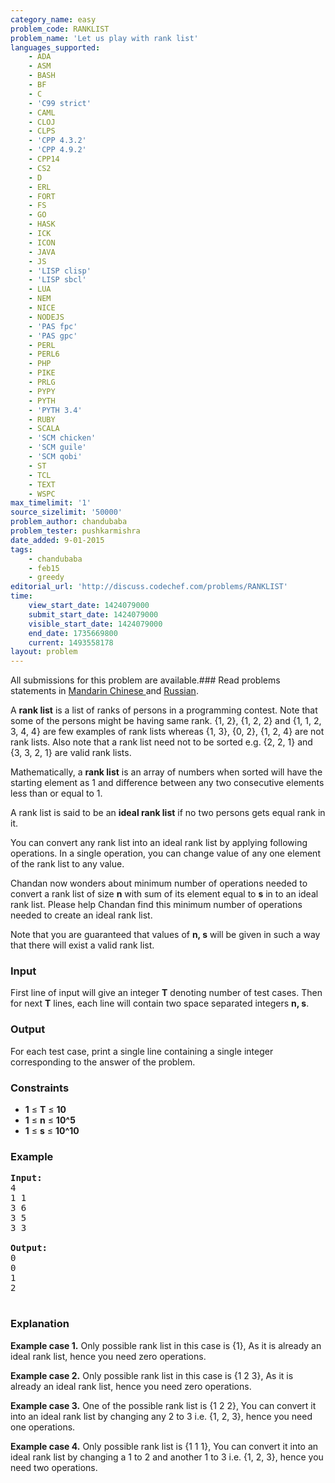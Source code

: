 ```yaml
---
category_name: easy
problem_code: RANKLIST
problem_name: 'Let us play with rank list'
languages_supported:
    - ADA
    - ASM
    - BASH
    - BF
    - C
    - 'C99 strict'
    - CAML
    - CLOJ
    - CLPS
    - 'CPP 4.3.2'
    - 'CPP 4.9.2'
    - CPP14
    - CS2
    - D
    - ERL
    - FORT
    - FS
    - GO
    - HASK
    - ICK
    - ICON
    - JAVA
    - JS
    - 'LISP clisp'
    - 'LISP sbcl'
    - LUA
    - NEM
    - NICE
    - NODEJS
    - 'PAS fpc'
    - 'PAS gpc'
    - PERL
    - PERL6
    - PHP
    - PIKE
    - PRLG
    - PYPY
    - PYTH
    - 'PYTH 3.4'
    - RUBY
    - SCALA
    - 'SCM chicken'
    - 'SCM guile'
    - 'SCM qobi'
    - ST
    - TCL
    - TEXT
    - WSPC
max_timelimit: '1'
source_sizelimit: '50000'
problem_author: chandubaba
problem_tester: pushkarmishra
date_added: 9-01-2015
tags:
    - chandubaba
    - feb15
    - greedy
editorial_url: 'http://discuss.codechef.com/problems/RANKLIST'
time:
    view_start_date: 1424079000
    submit_start_date: 1424079000
    visible_start_date: 1424079000
    end_date: 1735669800
    current: 1493558178
layout: problem
---
```

All submissions for this problem are available.###  Read problems statements in [Mandarin Chinese ](http://www.codechef.com/download/translated/FEB15/mandarin/RANKLIST.pdf) and [Russian](http://www.codechef.com/download/translated/FEB15/russian/RANKLIST.pdf).

A **rank list** is a list of ranks of persons in a programming contest. Note that some of the persons might be having same rank. {1, 2}, {1, 2, 2} and {1, 1, 2, 3, 4, 4} are few examples of rank lists whereas {1, 3}, {0, 2}, {1, 2, 4} are not rank lists.
Also note that a rank list need not to be sorted e.g. {2, 2, 1} and {3, 3, 2, 1} are valid rank lists.

Mathematically, a **rank list** is an array of numbers when sorted will have the starting element as 1 and difference between any two consecutive elements less than or equal to 1.

A rank list is said to be an **ideal rank list** if no two persons gets equal rank in it.

You can convert any rank list into an ideal rank list by applying following operations. In a single operation, you can change value of any one element of the rank list to any value.

Chandan now wonders about minimum number of operations needed to convert a rank list of size **n** with sum of its element equal to **s** in to an ideal rank list. Please help Chandan find this minimum number of operations needed to create an ideal rank list.

Note that you are guaranteed that values of **n, s** will be given in such a way that there will exist a valid rank list.

### Input

First line of input will give an integer **T** denoting number of test cases.
Then for next **T** lines, each line will contain two space separated integers **n, s**.

### Output

For each test case, print a single line containing a single integer corresponding to the answer of the problem.

### Constraints

- **1** ≤ **T** ≤ **10**
- **1** ≤ **n** ≤ **10^5**
- **1** ≤ **s** ≤ **10^10**

### Example

<pre><b>Input:</b>
4
1 1
3 6
3 5
3 3

<b>Output:</b>
0
0
1
2

</pre>
### Explanation

**Example case 1.**
Only possible rank list in this case is {1}, As it is already an ideal rank list, hence you need zero operations.

**Example case 2.**
Only possible rank list in this case is {1 2 3}, As it is already an ideal rank list, hence you need zero operations.

**Example case 3.**
One of the possible rank list is {1 2 2}, You can convert it into an ideal rank list by changing any 2 to 3 i.e. {1, 2, 3}, hence you need one operations.

**Example case 4.**
Only possible rank list is {1 1 1}, You can convert it into an ideal rank list by changing a 1 to 2 and another 1 to 3 i.e. {1, 2, 3}, hence you need two operations.
